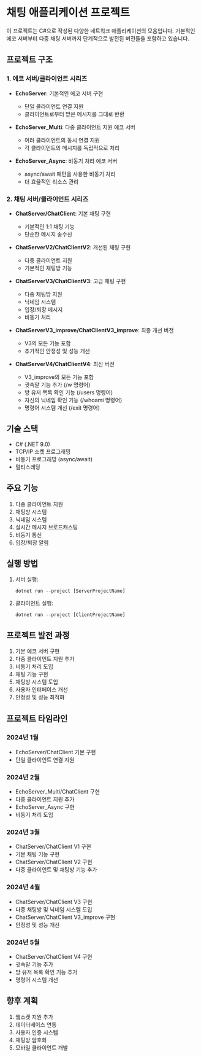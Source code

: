 # 채팅 애플리케이션 프로젝트

이 프로젝트는 C#으로 작성된 다양한 네트워크 애플리케이션의 모음입니다. 기본적인 에코 서버부터 다중 채팅 서버까지 단계적으로 발전된 버전들을 포함하고 있습니다.

## 프로젝트 구조

### 1. 에코 서버/클라이언트 시리즈
- **EchoServer**: 기본적인 에코 서버 구현
  - 단일 클라이언트 연결 지원
  - 클라이언트로부터 받은 메시지를 그대로 반환

- **EchoServer_Multi**: 다중 클라이언트 지원 에코 서버
  - 여러 클라이언트의 동시 연결 지원
  - 각 클라이언트의 메시지를 독립적으로 처리

- **EchoServer_Async**: 비동기 처리 에코 서버
  - async/await 패턴을 사용한 비동기 처리
  - 더 효율적인 리소스 관리

### 2. 채팅 서버/클라이언트 시리즈
- **ChatServer/ChatClient**: 기본 채팅 구현
  - 기본적인 1:1 채팅 기능
  - 단순한 메시지 송수신

- **ChatServerV2/ChatClientV2**: 개선된 채팅 구현
  - 다중 클라이언트 지원
  - 기본적인 채팅방 기능

- **ChatServerV3/ChatClientV3**: 고급 채팅 구현
  - 다중 채팅방 지원
  - 닉네임 시스템
  - 입장/퇴장 메시지
  - 비동기 처리

- **ChatServerV3_improve/ChatClientV3_improve**: 최종 개선 버전
  - V3의 모든 기능 포함
  - 추가적인 안정성 및 성능 개선

- **ChatServerV4/ChatClientV4**: 최신 버전
  - V3_improve의 모든 기능 포함
  - 귓속말 기능 추가 (/w 명령어)
  - 방 유저 목록 확인 기능 (/users 명령어)
  - 자신의 닉네임 확인 기능 (/whoami 명령어)
  - 명령어 시스템 개선 (/exit 명령어)

## 기술 스택
- C# (.NET 9.0)
- TCP/IP 소켓 프로그래밍
- 비동기 프로그래밍 (async/await)
- 멀티스레딩

## 주요 기능
1. 다중 클라이언트 지원
2. 채팅방 시스템
3. 닉네임 시스템
4. 실시간 메시지 브로드캐스팅
5. 비동기 통신
6. 입장/퇴장 알림

## 실행 방법
1. 서버 실행:
   ```
   dotnet run --project [ServerProjectName]
   ```

2. 클라이언트 실행:
   ```
   dotnet run --project [ClientProjectName]
   ```

## 프로젝트 발전 과정
1. 기본 에코 서버 구현
2. 다중 클라이언트 지원 추가
3. 비동기 처리 도입
4. 채팅 기능 구현
5. 채팅방 시스템 도입
6. 사용자 인터페이스 개선
7. 안정성 및 성능 최적화

## 프로젝트 타임라인
### 2024년 1월
- EchoServer/ChatClient 기본 구현
- 단일 클라이언트 연결 지원

### 2024년 2월
- EchoServer_Multi/ChatClient 구현
- 다중 클라이언트 지원 추가
- EchoServer_Async 구현
- 비동기 처리 도입

### 2024년 3월
- ChatServer/ChatClient V1 구현
- 기본 채팅 기능 구현
- ChatServer/ChatClient V2 구현
- 다중 클라이언트 및 채팅방 기능 추가

### 2024년 4월
- ChatServer/ChatClient V3 구현
- 다중 채팅방 및 닉네임 시스템 도입
- ChatServer/ChatClient V3_improve 구현
- 안정성 및 성능 개선

### 2024년 5월
- ChatServer/ChatClient V4 구현
- 귓속말 기능 추가
- 방 유저 목록 확인 기능 추가
- 명령어 시스템 개선

## 향후 계획
1. 웹소켓 지원 추가
2. 데이터베이스 연동
3. 사용자 인증 시스템
4. 채팅방 암호화
5. 모바일 클라이언트 개발